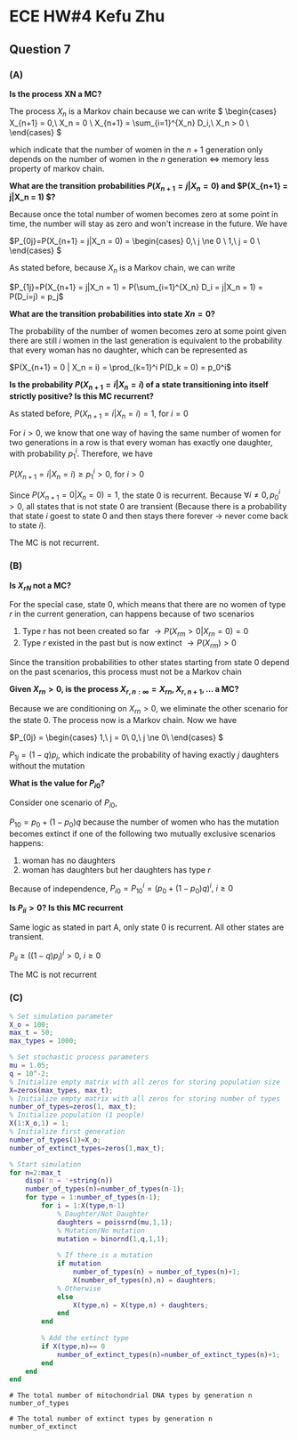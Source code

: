 # ECE HW#4 Kefu Zhu

## Question 7

### (A)

**Is the process XN a MC?**

The process $X_n$ is a Markov chain because we can write 
$
\begin{cases}
X_{n+1} = 0,\ X_n = 0 \\
X_{n+1} = \sum_{i=1}^{X_n} D_i,\ X_n > 0 \\
\end{cases}
$ 

which indicate that the number of women in the $n+1$ generation only depends on the number of women in the $n$ generation $\Leftrightarrow$ memory less property of markov chain.

**What are the transition probabilities $P(X_{n+1} = j|X_n = 0)$ and $P(X_{n+1} = j|X_n = 1) $?**

Because once the total number of women becomes zero at some point in time, the number will stay as zero and won't increase in the future. We have

$P_{0j}=P(X_{n+1} = j|X_n = 0) =
\begin{cases}
0,\ j \ne 0 \\
1,\ j = 0 \\
\end{cases}
$

As stated before, because $X_n$ is a Markov chain, we can write

$P_{1j}=P(X_{n+1} = j|X_n = 1) = P(\sum_{i=1}^{X_n} D_i = j|X_n = 1) = P(D_i=j) = p_j$

**What are the transition probabilities into state $Xn = 0$?**

The probability of the number of women becomes zero at some point given there are still $i$ women in the last generation is equivalent to the probability that every woman has no daughter, which can be represented as

$P(X_{n+1} = 0 | X_n = i) = \prod_{k=1}^i P(D_k = 0) = p_0^i$

**Is the probability $P(X_{n+1} = i|X_n = i)$ of a state transitioning into itself strictly positive? Isthis MC recurrent?**

As stated before, $P(X_{n+1} = i|X_n = i) = 1$, for $i = 0$

For $i>0$, we know that one way of having the same number of women for two generations in a row is that every woman has exactly one daughter, with probability $p_1^i$. Therefore, we have

$P(X_{n+1} = i|X_n = i) \ge p_1^i > 0$, for $i > 0$

Since $P(X_{n+1} = 0|X_n = 0) = 1$, the state $0$ is recurrent. Because $\forall i \ne 0, p_0^i > 0$, all states that is not state $0$ are transient (Because there is a probability that state $i$ goest to state $0$ and then stays there forever $\rightarrow$ never come back to state $i$).

The MC is not recurrent.

### (B)

**Is $X_{rN}$ not a MC?**

For the special case, state $0$, which means that there are no women of type $r$ in the current generation, can happens because of two scenarios

1. Type $r$ has not been created so far $\rightarrow P(X_{rm} > 0| X_{rn}=0)=0$ 
2. Type $r$ existed in the past but is now extinct $\rightarrow P(X_{rm}) > 0$

Since the transition probabilities to other states starting from state $0$ depend on the past scenarios, this process must not be a Markov chain

**Given $X_{rn} > 0$, is the process $X_{r,n:\infty} = X_{rn}, X_{r,n+1},...$ a MC?**

Because we are conditioning on $X_{rn} > 0$, we eliminate the other scenario for the state $0$. The process now is a Markov chain. Now we have

$P_{0j} = 
\begin{cases}
1,\ j = 0\\
0,\ j \ne 0\\
\end{cases}
$

$P_{1j} = (1-q)p_j$, which indicate the probability of having exactly $j$ daughters without the mutation

**What is the value for $P_{i0}$?**

Consider one scenario of $P_{i0}$,

$P_{10} = p_0 + (1-p_0)q$ because the number of women who has the mutation becomes extinct if one of the following two mutually exclusive scenarios happens:

1. woman has no daughters
2. woman has daughters but her daughters has type $r$

Because of independence, $P_{i0} = P_{10}^i = (p_0 + (1-p_0)q)^i,\ i \ge 0$

**Is $P_{ii} > 0$? Is this MC recurrent**

Same logic as stated in part A, only state $0$ is recurrent. All other states are transient.

$P_{ii} \ge ((1-q)p_i)^i > 0,\ i \ge 0$

The MC is not recurrent

### (C)

```matlab
% Set simulation parameter
X_o = 100;
max_t = 50;
max_types = 1000; 

% Set stochastic process parameters
mu = 1.05;
q = 10^-2;
% Initialize empty matrix with all zeros for storing population size
X=zeros(max_types, max_t);
% Initialize empty matrix with all zeros for storing number of types
number_of_types=zeros(1, max_t);
% Initialize population (1 people)
X(1:X_o,1) = 1;
% Initialize first generation
number_of_types(1)=X_o; 
number_of_extinct_types=zeros(1,max_t);

% Start simulation
for n=2:max_t
    disp('n = '+string(n))
    number_of_types(n)=number_of_types(n-1);
    for type = 1:number_of_types(n-1);
        for i = 1:X(type,n-1)
            % Daughter/Not Daughter
            daughters = poissrnd(mu,1,1); 
            % Mutation/No mutation
            mutation = binornd(1,q,1,1);
            
            % If there is a mutation
            if mutation
                number_of_types(n) = number_of_types(n)+1;
                X(number_of_types(n),n) = daughters;
            % Otherwise
            else
                X(type,n) = X(type,n) + daughters;
            end
        end
        
        % Add the extinct type
        if X(type,n)== 0
            number_of_extinct_types(n)=number_of_extinct_types(n)+1;
        end
    end
end
```

```
# The total number of mitochondrial DNA types by generation n
number_of_types

# The total number of extinct types by generation n
number_of_extinct
```